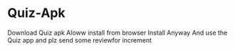 # Quiz-Apk
Download Quiz apk 
Aloww install from browser 
Install Anyway
And use the Quiz app
and plz send some reviewfor increment 
